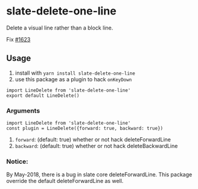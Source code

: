 # slate-delete-one-line

Delete a visual line rather than a block line.

Fix [#1623](https://github.com/ianstormtaylor/slate/issues/1623)

## Usage

1.  install with `yarn install slate-delete-one-line`
2.  use this package as a plugin to hack `onKeyDown`

```
import LineDelete from 'slate-delete-one-line'
export default LineDelete()
```

### Arguments

```
import LineDelete from 'slate-delete-one-line'
const plugin = LineDelete({forward: true, backward: true})
```

1.  `forward`: (default: true) whether or not hack deleteForwardLine
2.  `backward`: (default: true) whether or not hack deleteBackwardLine

### Notice:

By May-2018, there is a bug in slate core deleteForwardLine. This package override the default deleteForwardLine as well.
